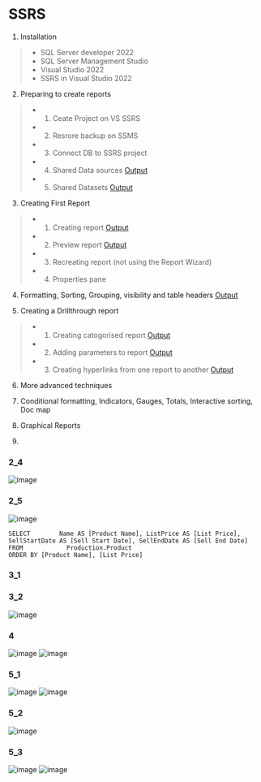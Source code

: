 # SSRS

1. Installation
>- SQL Server developer 2022
>- SQL Server Management Studio
>- Visual Studio 2022
>- SSRS in Visual Studio 2022

2. Preparing to create reports
>- 1. Ceate Project on VS SSRS
>- 2. Resrore backup on SSMS
>- 3. Connect DB to SSRS project 
>- 4. Shared Data sources [Output](#2_4)
>- 5. Shared Datasets [Output](#2_5)

3. Creating First Report
>- 1. Creating report [Output](#3_1)
>- 2. Preview report [Output](#3_2)
>- 3. Recreating report (not using the Report Wizard)
>- 4. Properties pane

4. Formatting, Sorting, Grouping, visibility and table headers [Output](#4)

5. Creating a Drillthrough report
>- 1. Creating catogorised report [Output](#5_1)
>- 2. Adding parameters to report [Output](#5_2)
>- 3. Creating hyperlinks from one report to another [Output](#5_3)

6. More advanced techniques

8. Conditional formatting, Indicators, Gauges, Totals, Interactive sorting, Doc map

9. Graphical Reports

10. 



### 2_4
![image](https://github.com/hashinil/SSRS/assets/33922245/8efa83a9-7305-4d10-afc7-cd2e175e036f)

### 2_5
![image](https://github.com/hashinil/SSRS/assets/33922245/5bff90be-b093-498d-ba2c-0a51a7fd0278)
```
SELECT        Name AS [Product Name], ListPrice AS [List Price], SellStartDate AS [Sell Start Date], SellEndDate AS [Sell End Date]
FROM            Production.Product
ORDER BY [Product Name], [List Price]
```

### 3_1
### 3_2
![image](https://github.com/hashinil/SSRS/assets/33922245/bf74dcf9-2847-4472-a957-1cc9f38e6b85)

### 4
![image](https://github.com/hashinil/SSRS/assets/33922245/a307619b-2dde-4e7f-99be-b0e43ab5aad3)
![image](https://github.com/hashinil/SSRS/assets/33922245/1e11a9b3-6a1d-4b66-9cc1-406cc5d6cf72)

### 5_1
![image](https://github.com/hashinil/SSRS/assets/33922245/1dffa48b-595b-4c6c-a647-9ebfc0a2bd73)
![image](https://github.com/hashinil/SSRS/assets/33922245/4de2eb23-b4c1-41a2-930a-43140d3cb4f3)

### 5_2
![image](https://github.com/hashinil/SSRS/assets/33922245/db9cac74-0a57-481a-9b16-ae6c12067d47)

### 5_3
![image](https://github.com/hashinil/SSRS/assets/33922245/b6975912-f61c-425e-8d23-fa044c4a081b)
![image](https://github.com/hashinil/SSRS/assets/33922245/cd3435c0-ec1e-4c13-80dd-5eead64ec454)



